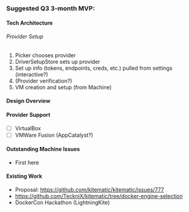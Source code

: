 ### Suggested Q3 3-month MVP:

#### Tech Architecture
###### Provider Setup
1. Picker chooses provider
2. DriverSetupStore sets up provider
4. Set up info (tokens, endpoints, creds, etc.) pulled from settings (interactive?)
5. (Provider verification?)
6. VM creation and setup (from Machine)

#### Design Overview

#### Provider Support
- [ ] VirtualBox
- [ ] VMWare Fusion (AppCatalyst?)

#### Outstanding Machine Issues

- First here

#### Existing Work

- Proposal: https://github.com/kitematic/kitematic/issues/777
- https://github.com/TeckniX/kitematic/tree/docker-engine-selection
- DockerCon Hackathon (LightningKite)